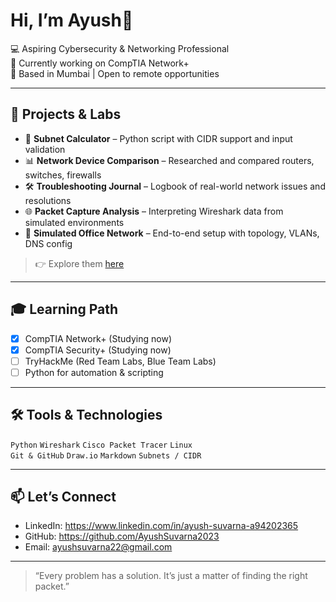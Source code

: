 # Hi, I’m Ayush👋

💻 Aspiring Cybersecurity & Networking Professional  
🎯 Currently working on CompTIA Network+  
📍 Based in Mumbai | Open to remote opportunities  

---

## 🔧 Projects & Labs

- 🧮 **Subnet Calculator** – Python script with CIDR support and input validation  
- 📊 **Network Device Comparison** – Researched and compared routers, switches, firewalls  
- 🛠️ **Troubleshooting Journal** – Logbook of real-world network issues and resolutions  
- 🌐 **Packet Capture Analysis** – Interpreting Wireshark data from simulated environments  
- 🧱 **Simulated Office Network** – End-to-end setup with topology, VLANs, DNS config

> 👉 Explore them [here](https://github.com/YOUR_USERNAME?tab=repositories)

---

## 🎓 Learning Path

- [x] CompTIA Network+ (Studying now)
- [x] CompTIA Security+ (Studying now)
- [ ] TryHackMe (Red Team Labs, Blue Team Labs)
- [ ] Python for automation & scripting

---

## 🛠️ Tools & Technologies

`Python` `Wireshark` `Cisco Packet Tracer` `Linux`  
`Git & GitHub` `Draw.io` `Markdown` `Subnets / CIDR`  

---

## 📫 Let’s Connect

- LinkedIn: https://www.linkedin.com/in/ayush-suvarna-a94202365 
- GitHub: https://github.com/AyushSuvarna2023
- Email: ayushsuvarna22@gmail.com

---

> “Every problem has a solution. It’s just a matter of finding the right packet.”



<!--
**AyushSuvarna2023/AyushSuvarna2023** is a ✨ _special_ ✨ repository because its `README.md` (this file) appears on your GitHub profile.

Here are some ideas to get you started:

- 🔭 I’m currently working on ...
- 🌱 I’m currently learning ...
- 👯 I’m looking to collaborate on ...
- 🤔 I’m looking for help with ...
- 💬 Ask me about ...
- 📫 How to reach me: ...
- 😄 Pronouns: ...
- ⚡ Fun fact: ...
-->
